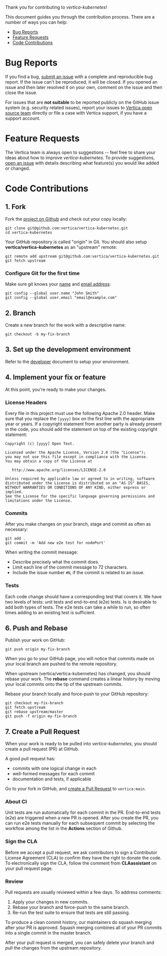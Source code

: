 Thank you for contributing to *vertica-kubernetes*!

This document guides you through the contribution process. There are a number of ways you can help:

 - [Bug Reports](#bug-reports)
 - [Feature Requests](#feature-requests)
 - [Code Contributions](#code-contributions)
 
# Bug Reports

If you find a bug, [submit an issue](https://github.com/vertica/vertica-kubernetes/issues) with a complete and reproducible bug report. If the issue can't be reproduced, it will be closed. If you opened an issue and then later resolved it on your own, comment on the issue and then close the issue.

For issues that are **not suitable** to be reported publicly on the GitHub issue system (e.g. security related issues), report your issues to [Vertica open source team](mailto:vertica-opensrc@opentext.com) directly or file a case with Vertica support, if you have a support account.

# Feature Requests

The Vertica team is always open to suggestions -- feel free to share your ideas about how to improve *vertica-kubernetes*. To provide suggestions, [open an issue](https://github.com/vertica/vertica-kubernetes/issues) with details describing what feature(s) you would like added or changed.

# Code Contributions

## 1. Fork

Fork the [project on Github](https://github.com/vertica/vertica-kubernetes) and check out your copy locally:

```shell
git clone git@github.com:vertica/vertica-kubernetes.git
cd vertica-kubernetes
```

Your GitHub repository is called "origin" in Git. You should also setup **vertica/vertica-kubernetes** as an "upstream" remote:

```shell
git remote add upstream git@github.com:vertica/vertica-kubernetes.git
git fetch upstream
```

### Configure Git for the first time

Make sure git knows your [name](https://help.github.com/articles/setting-your-username-in-git/ "Set commit username in Git") and [email address](https://help.github.com/articles/setting-your-commit-email-address-in-git/ "Set commit email address in Git"):

```shell
git config --global user.name "John Smith"
git config --global user.email "email@example.com"
```

## 2. Branch

Create a new branch for the work with a descriptive name:

```shell
git checkout -b my-fix-branch
```

## 3. Set up the development environment

Refer to the [developer](DEVELOPER.md) document to setup your environment.

## 4. Implement your fix or feature

At this point, you're ready to make your changes.

### License Headers

Every file in this project must use the following Apache 2.0 header. Make sure that you replace the `[yyyy]` box on the first line with the appropriate year or years. If a copyright statement from another party is already present in the code, you should add the statement on top of the existing copyright statement:

```
Copyright (c) [yyyy] Open Text.

Licensed under the Apache License, Version 2.0 (the "License");
you may not use this file except in compliance with the License.
You may obtain a copy of the License at

   http://www.apache.org/licenses/LICENSE-2.0

Unless required by applicable law or agreed to in writing, software
distributed under the License is distributed on an "AS IS" BASIS,
WITHOUT WARRANTIES OR CONDITIONS OF ANY KIND, either express or implied.
See the License for the specific language governing permissions and
limitations under the License.
```

### Commits

After you make changes on your branch, stage and commit as often as necessary:

```shell
git add .
git commit -m 'Add new e2e test for nodePort'
```

When writing the commit message:
- Describe precisely what the commit does.
- Limit each line of the commit message to 72 characters.
- Include the issue number `#N`, if the commit is related to an issue.

### Tests

Each code change should have a corresponding test that covers it.  We have two levels of tests: unit tests and end-to-end (e2e) tests.  Is is desirable to add both types of tests.  The e2e tests can take a while to run, so often times adding to an existing test is sufficient.

## 6. Push and Rebase

Publish your work on GitHub:

```shell
git push origin my-fix-branch
```

When you go to your GitHub page, you will notice that commits made on your local branch are pushed to the remote repository.

When upstream (vertica/vertica-kubernetes) has changed, you should rebase your work. The **rebase** command creates a linear history by moving your local commits onto the tip of the upstream commits.

Rebase your branch locally and force-push to your GitHub repository:

```shell
git checkout my-fix-branch
git fetch upstream
git rebase upstream/master
git push -f origin my-fix-branch
```


## 7. Create a Pull Request

When your work is ready to be pulled into *vertica-kubernetes*, you should create a pull request (PR) at GitHub.

A good pull request has:
 - commits with one logical change in each
 - well-formed messages for each commit
 - documentation and tests, if applicable

Go to your fork in GitHub, and [create a Pull Request](https://help.github.com/articles/creating-a-pull-request/) to `vertica:main`. 

### About CI
Unit tests are run automatically for each commit in the PR. End-to-end tests (e2e) are triggered when a new PR is opened. After you create the PR, you can run e2e tests manually for each subsequent commit by selecting the workflow among the list in the **Actions** section of Github.

### Sign the CLA
Before we accept a pull request, we ask contributors to sign a Contributor License Agreement (CLA) to confirm they have the right to donate the code. To electronically sign the CLA, follow the comment from **CLAassistant** on your pull request page. 

### Review
Pull requests are usually reviewed within a few days. To address comments:
1. Apply your changes in new commits.
2. Rebase your branch and force-push to the same branch.
3. Re-run the test suite to ensure that tests are still passing. 

To produce a clean commit history, our maintainers do squash merging after your PR is approved. Squash merging combines all of your PR commits into a single commit in the master branch.

After your pull request is merged, you can safely delete your branch and pull the changes from the upstream repository.
